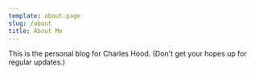 ```yaml
---
template: about-page
slug: /about
title: About Me
---
```


This is the personal blog for Charles Hood. (Don't get your hopes up for regular updates.)

